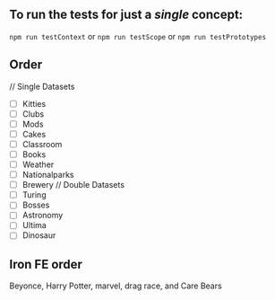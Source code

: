 ## To run the tests for just a *single* concept:

`npm run testContext` or  `npm run testScope` or  `npm run testPrototypes`

## Order

// Single Datasets
- [ ] Kitties
- [ ] Clubs
- [ ] Mods
- [ ] Cakes
- [ ] Classroom 
- [ ] Books 
- [ ] Weather
- [ ] Nationalparks
- [ ] Brewery
// Double Datasets
- [ ] Turing 
- [ ] Bosses
- [ ] Astronomy
- [ ] Ultima
- [ ] Dinosaur

## Iron FE order

Beyonce, Harry Potter, marvel, drag race, and Care Bears